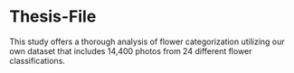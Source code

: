 # Thesis-File
This study offers a thorough analysis of flower categorization utilizing our own dataset that includes 14,400 photos from 24 different flower classifications.
